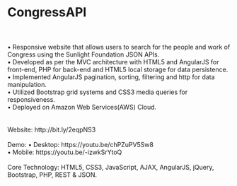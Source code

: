 # CongressAPI
<br/>
<br/>
•	Responsive website that allows users to search for the people and work of Congress using the Sunlight Foundation JSON APIs.<br/>
•	Developed as per the MVC architecture with HTML5 and AngularJS for front-end, PHP for back-end and HTML5 local storage for data persistence.<br/>
•	Implemented AngularJS pagination, sorting, filtering and http for data manipulation.<br/>
•	Utilized Bootstrap grid systems and CSS3 media queries for responsiveness.<br/>
•	Deployed on Amazon Web Services(AWS) Cloud.<br/>
<br/>
<br/>
Website: http://bit.ly/2eqpNS3
<br/>
<br/>
Demo: 
•	Desktop: https://youtu.be/chPZuPV5Sw8<br/>
•	Mobile: https://youtu.be/-izwkSrYtoQ 
<br/>
<br/>
Core Technology: HTML5, CSS3, JavaScript, AJAX, AngularJS, jQuery, Bootstrap, PHP, REST & JSON.
<br/>
<br/>
